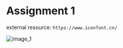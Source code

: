# Assignment 1

external resource:
``` https://www.iconfont.cn/ ```

![image_1]("https://github.com/niuniu268/ReceptPage/blob/master/images/Screenshot1.png")